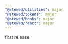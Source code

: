 ```yaml
---
"@stewed/utilities": major
"@stewed/tokens": major
"@stewed/hooks": major
"@stewed/react": major
---
```


first release
